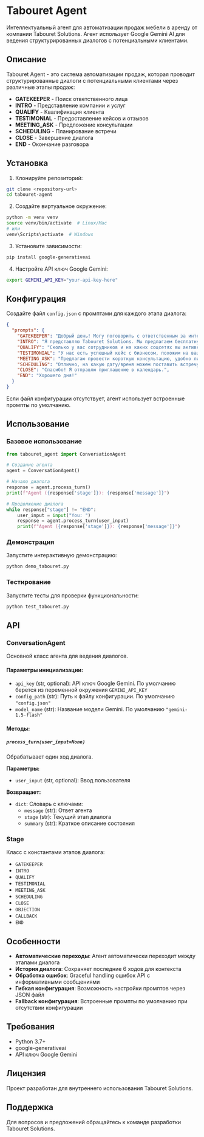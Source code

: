 # Tabouret Agent

Интеллектуальный агент для автоматизации продаж мебели в аренду от компании Tabouret Solutions. Агент использует Google Gemini AI для ведения структурированных диалогов с потенциальными клиентами.

## Описание

Tabouret Agent - это система автоматизации продаж, которая проводит структурированные диалоги с потенциальными клиентами через различные этапы продаж:

- **GATEKEEPER** - Поиск ответственного лица
- **INTRO** - Представление компании и услуг
- **QUALIFY** - Квалификация клиента
- **TESTIMONIAL** - Предоставление кейсов и отзывов
- **MEETING_ASK** - Предложение консультации
- **SCHEDULING** - Планирование встречи
- **CLOSE** - Завершение диалога
- **END** - Окончание разговора

## Установка

1. Клонируйте репозиторий:
```bash
git clone <repository-url>
cd tabouret-agent
```

2. Создайте виртуальное окружение:
```bash
python -m venv venv
source venv/bin/activate  # Linux/Mac
# или
venv\Scripts\activate  # Windows
```

3. Установите зависимости:
```bash
pip install google-generativeai
```

4. Настройте API ключ Google Gemini:
```bash
export GEMINI_API_KEY="your-api-key-here"
```

## Конфигурация

Создайте файл `config.json` с промптами для каждого этапа диалога:

```json
{
  "prompts": {
    "GATEKEEPER": "Добрый день! Могу поговорить с ответственным за интерьер?",
    "INTRO": "Я представляю Tabouret Solutions. Мы предлагаем бесплатную аренду мебели...",
    "QUALIFY": "Сколько у вас сотрудников и на каких соцсетях вы активны?",
    "TESTIMONIAL": "У нас есть успешный кейс с бизнесом, похожим на ваш...",
    "MEETING_ASK": "Предлагаю провести короткую консультацию, удобно ли вам?",
    "SCHEDULING": "Отлично, на какую дату/время можем поставить встречу?",
    "CLOSE": "Спасибо! Я отправлю приглашение в календарь.",
    "END": "Хорошего дня!"
  }
}
```

Если файл конфигурации отсутствует, агент использует встроенные промпты по умолчанию.

## Использование

### Базовое использование

```python
from tabouret_agent import ConversationAgent

# Создание агента
agent = ConversationAgent()

# Начало диалога
response = agent.process_turn()
print(f"Agent ({response['stage']}): {response['message']}")

# Продолжение диалога
while response["stage"] != "END":
    user_input = input("You: ")
    response = agent.process_turn(user_input)
    print(f"Agent ({response['stage']}): {response['message']}")
```

### Демонстрация

Запустите интерактивную демонстрацию:

```bash
python demo_tabouret.py
```

### Тестирование

Запустите тесты для проверки функциональности:

```bash
python test_tabouret.py
```

## API

### ConversationAgent

Основной класс агента для ведения диалогов.

#### Параметры инициализации:
- `api_key` (str, optional): API ключ Google Gemini. По умолчанию берется из переменной окружения `GEMINI_API_KEY`
- `config_path` (str): Путь к файлу конфигурации. По умолчанию `"config.json"`
- `model_name` (str): Название модели Gemini. По умолчанию `"gemini-1.5-flash"`

#### Методы:

##### `process_turn(user_input=None)`
Обрабатывает один ход диалога.

**Параметры:**
- `user_input` (str, optional): Ввод пользователя

**Возвращает:**
- `dict`: Словарь с ключами:
  - `message` (str): Ответ агента
  - `stage` (str): Текущий этап диалога
  - `summary` (str): Краткое описание состояния

### Stage

Класс с константами этапов диалога:
- `GATEKEEPER`
- `INTRO`
- `QUALIFY`
- `TESTIMONIAL`
- `MEETING_ASK`
- `SCHEDULING`
- `CLOSE`
- `OBJECTION`
- `CALLBACK`
- `END`

## Особенности 

- **Автоматические переходы**: Агент автоматически переходит между этапами диалога
- **История диалога**: Сохраняет последние 6 ходов для контекста
- **Обработка ошибок**: Graceful handling ошибок API с информативными сообщениями
- **Гибкая конфигурация**: Возможность настройки промптов через JSON файл
- **Fallback конфигурация**: Встроенные промпты по умолчанию при отсутствии конфигурации

## Требования

- Python 3.7+
- google-generativeai
- API ключ Google Gemini

## Лицензия

Проект разработан для внутреннего использования Tabouret Solutions.

## Поддержка

Для вопросов и предложений обращайтесь к команде разработки Tabouret Solutions.